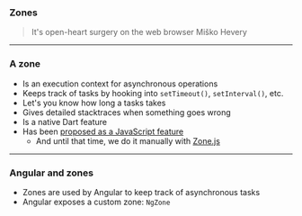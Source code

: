 ### Zones

> It's open-heart surgery on the web browser
Mi&scaron;ko Hevery

---

### A zone

* Is an execution context for asynchronous operations
* Keeps track of tasks by hooking into `setTimeout()`, `setInterval()`, etc.
* Let's you know how long a tasks takes
* Gives detailed stacktraces when something goes wrong
* Is a native Dart feature
* Has been [proposed as a JavaScript feature](https://github.com/tc39/tc39-notes/blob/master/es7/2016-01/2016-01-26.md#5i-zones)
  * And until that time, we do it manually with [Zone.js](https://github.com/angular/zone.js/)

---

### Angular and zones

* Zones are used by Angular to keep track of asynchronous tasks
* Angular exposes a custom zone: `NgZone`


